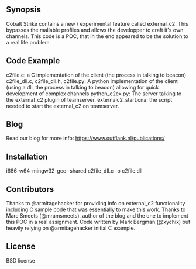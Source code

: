 ## Synopsis

Cobalt Strike contains a new / experimental feature called external_c2. This bypasses the mallable profiles and allows the developper to craft it's own channels. 
This code is a POC, that in the end appeared to be the solution to a real life problem.

## Code Example

c2file.c: a C implementation of the client (the process in talking to beacon)
c2file_dll.c, c2file_dll.h, c2file.py: A python implementation of the client (using a dll, the process in talking to beacon) allowing for quick development of complex channels
python_c2ex.py: The server talking to the external_c2 plugin of teamserver.
externalc2_start.cna: the script needed to start the external_c2 on teamserver.

## Blog

Read our blog for more info: https://www.outflank.nl/publications/

## Installation

i686-w64-mingw32-gcc -shared c2file_dll.c -o c2file.dll


## Contributors

Thanks to @armitagehacker for providing info on external_c2 functionality including C sample code that was essentially to make this work.
Thanks to Marc Smeets (@mramsmeets), author of the blog and the one to implement this POC in a real assignment.
Code written by Mark Bergman (@xychix) but heavily relying on @armitagehacker initial C example.

## License

BSD license